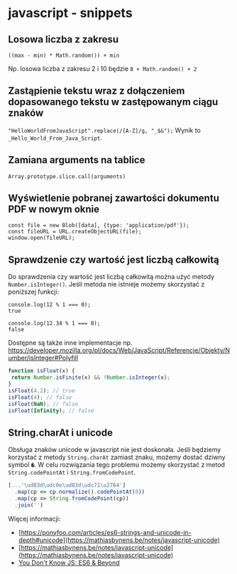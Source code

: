 # javascript - snippets

## Losowa liczba z zakresu

`((max - min) * Math.random()) + min`

Np. losowa liczba z zakresu 2 i 10 będzie `8 + Math.random() + 2`


## Zastąpienie tekstu wraz z dołączeniem dopasowanego tekstu w zastępowanym ciągu znaków

`"HelloWorldFromJavaScript".replace(/[A-Z]/g, "_$&");`
Wynik to `_Hello_World_From_Java_Script`.

## Zamiana arguments na tablice

`Array.prototype.slice.call(arguments)`

## Wyświetlenie pobranej zawartości dokumentu PDF w nowym oknie

```
const file = new Blob([data], {type: 'application/pdf'});
const fileURL = URL.createObjectURL(file);
window.open(fileURL);
```

## Sprawdzenie czy wartość jest liczbą całkowitą

Do sprawdzenia czy wartość jest liczbą całkowitą można użyć metody `Number.isInteger()`.
Jeśli metoda nie istnieje możemy skorzystać z poniższej funkcji:

```
console.log(12 % 1 === 0);
true

console.log(12.34 % 1 === 0);
false
```

Dostępne są także inne implementacje np. https://developer.mozilla.org/pl/docs/Web/JavaScript/Referencje/Obiekty/Number/isInteger#Polyfill

``` javascript
function isFloat(x) {
 return Number.isFinite(x) && !Number.isInteger(x);
}
isFloat(4.2); // true
isFloat(4); // false
isFloat(NaN); // false
isFloat(Infinity); // false
```

## String.charAt i unicode

Obsługa znaków unicode w javascript nie jest doskonała. Jeśli będziemy korzystać z metody `String.charAt` zamiast znaku, możemy dostać dziwny symbol `�`. W celu rozwiązania tego problemu możemy skorzystać z metod `String.codePointAt` i `String.fromCodePoint`.

``` javascript
[...'\ud83d\udc0e\ud83d\udc71\u2764']
  .map(cp => cp.normalize().codePointAt(0))
  .map(cp => String.fromCodePoint(cp))
  .join('')
```

Więcej informacji:

* [https://ponyfoo.com/articles/es6-strings-and-unicode-in-depth#unicode](https://mathiasbynens.be/notes/javascript-unicode)
* [https://mathiasbynens.be/notes/javascript-unicode](https://mathiasbynens.be/notes/javascript-unicode)
* [You Don't Know JS: ES6 & Beyond](https://books.google.pl/books?id=rec6CwAAQBAJ&lpg=PA77&ots=RMU7j2_slj&dq=ecmascript%203%20charAt%20unicode&hl=pl&pg=PA77#v=onepage&q=ecmascript%203%20charAt%20unicode&f=false)
